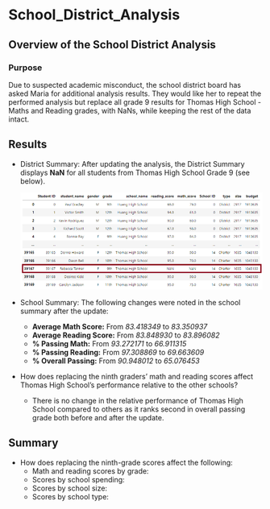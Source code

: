 # School_District_Analysis

## Overview of the School District Analysis

### Purpose
Due to suspected academic misconduct, the school district board has asked Maria for additional analysis results. They would like her to repeat the performed analysis but replace all grade 9 results for Thomas High School - Maths and Reading grades, with NaNs, while keeping the rest of the data intact.

## Results

* District Summary: After updating the analysis, the District Summary displays **NaN** for all students from Thomas High School Grade 9 (see below).

    ![District_Summary](https://github.com/SBaig01/School_District_Analysis/blob/52b0895a0b8ed7f02bef68dce794a13ae62836c9/student_data_complete_df.png)

* School Summary: The following changes were noted in the school summary after the update:
   - **Average Math Score:** From *83.418349* to *83.350937*
   - **Average Reading Score:** From *83.848930* to *83.896082*
   - **% Passing Math:** From *93.272171* to *66.911315*
   - **% Passing Reading:** From *97.308869* to *69.663609*
   - **% Overall Passing:** From *90.948012* to *65.076453*
* How does replacing the ninth graders’ math and reading scores affect Thomas High School’s performance relative to the other schools?
   - There is no change in the relative performance of Thomas High School compared to others as it ranks second in overall passing grade both before and after the update.


## Summary
* How does replacing the ninth-grade scores affect the following:
   - Math and reading scores by grade: 
   - Scores by school spending: 
   - Scores by school size: 
   - Scores by school type: 
